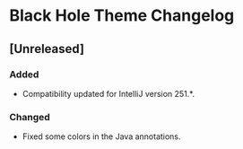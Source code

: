 <!-- Keep a Changelog guide -> https://keepachangelog.com -->

# Black Hole Theme Changelog

## [Unreleased]
### Added
- Compatibility updated for IntelliJ version 251.*.

### Changed
- Fixed some colors in the Java annotations.
